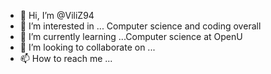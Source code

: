 - 👋 Hi, I’m @ViliZ94
- 👀 I’m interested in ... Computer science and coding overall 
- 🌱 I’m currently learning ...Computer science at OpenU 
- 💞️ I’m looking to collaborate on ...
- 📫 How to reach me ...

<!---
ViliZ94/ViliZ94 is a ✨ special ✨ repository because its `README.md` (this file) appears on your GitHub profile.
You can click the Preview link to take a look at your changes.
--->
